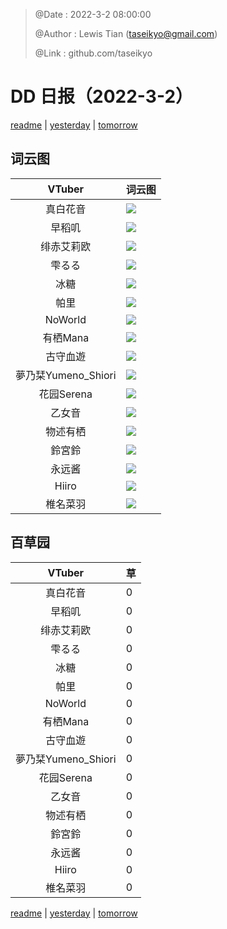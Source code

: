 > @Date    : 2022-3-2 08:00:00
>
> @Author  : Lewis Tian (taseikyo@gmail.com)
>
> @Link    : github.com/taseikyo

# DD 日报（2022-3-2）

[readme](../README.md) | [yesterday](2022-3-1.md) | [tomorrow](2022-3-3.md)

## 词云图

|VTuber|词云图|
|:-:|-|
|真白花音|![](../../images/daily/21402309_2022-3-2_purge_wordcloud.png)|
|早稻叽|![](../../images/daily/41682_2022-3-2_purge_wordcloud.png)|
|绯赤艾莉欧|![](../../images/daily/21396545_2022-3-2_purge_wordcloud.png)|
|雫るる|![](../../images/daily/21013446_2022-3-2_purge_wordcloud.png)|
|冰糖|![](../../images/daily/876396_2022-3-2_purge_wordcloud.png)|
|帕里|![](../../images/daily/4895312_2022-3-2_purge_wordcloud.png)|
|NoWorld|![](../../images/daily/21448649_2022-3-2_purge_wordcloud.png)|
|有栖Mana|![](../../images/daily/6542258_2022-3-2_purge_wordcloud.png)|
|古守血遊|![](../../images/daily/8725120_2022-3-2_purge_wordcloud.png)|
|夢乃栞Yumeno_Shiori|![](../../images/daily/14052636_2022-3-2_purge_wordcloud.png)|
|花园Serena|![](../../images/daily/14327465_2022-3-2_purge_wordcloud.png)|
|乙女音|![](../../images/daily/21320551_2022-3-2_purge_wordcloud.png)|
|物述有栖|![](../../images/daily/21449083_2022-3-2_purge_wordcloud.png)|
|鈴宮鈴|![](../../images/daily/21685677_2022-3-2_purge_wordcloud.png)|
|永远酱|![](../../images/daily/21701071_2022-3-2_purge_wordcloud.png)|
|Hiiro|![](../../images/daily/21919321_2022-3-2_purge_wordcloud.png)|
|椎名菜羽|![](../../images/daily/22347054_2022-3-2_purge_wordcloud.png)|

## 百草园

|VTuber|草|
|:-:|-|
|真白花音|0|
|早稻叽|0|
|绯赤艾莉欧|0|
|雫るる|0|
|冰糖|0|
|帕里|0|
|NoWorld|0|
|有栖Mana|0|
|古守血遊|0|
|夢乃栞Yumeno_Shiori|0|
|花园Serena|0|
|乙女音|0|
|物述有栖|0|
|鈴宮鈴|0|
|永远酱|0|
|Hiiro|0|
|椎名菜羽|0|

[readme](../README.md) | [yesterday](2022-3-1.md) | [tomorrow](2022-3-3.md)
